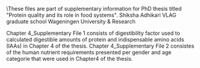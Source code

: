 \These files are part of supplementary information for PhD thesis titled "Protein quality and its role in food systems".
Shiksha Adhikari
VLAG graduate school
Wageningen University & Research

Chapter 4_Supplementary File 1 consists of digestibility factor used to calculated digestible amounts of protein and indispensable amino acids (IAAs) in Chapter 4 of the thesis.
Chapter 4_Supplementary File 2 consistes of the human nutrient requirements presented per gender and age categorie that were used in Chapter4 of the thesis.
